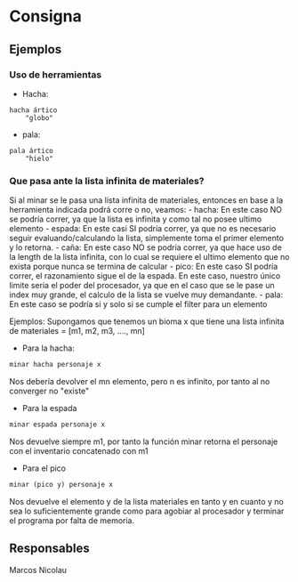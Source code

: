 # Consigna

## Ejemplos

### Uso de herramientas

-   Hacha:

```
hacha ártico
    "globo"
```

-   pala:

```
pala ártico
    "hielo"
```

### Que pasa ante la lista infinita de materiales?

Si al minar se le pasa una lista infinita de materiales, entonces en base a la herramienta indicada podrá corre o no, veamos: - hacha: En este caso NO se podría correr, ya que la lista es infinita y como tal no posee ultimo elemento - espada: En este casi SI podría correr, ya que no es necesario seguir evaluando/calculando la lista, simplemente toma el primer elemento y lo retorna. - caña: En este caso NO se podría correr, ya que hace uso de la length de la lista infinita, con lo cual se requiere el ultimo elemento que no exista porque nunca se termina de calcular - pico: En este caso SI podría correr, el razonamiento sigue el de la espada. En este caso, nuestro único limite seria el poder del procesador, ya que en el caso que se le pase un index muy grande, el calculo de la lista se vuelve muy demandante. - pala: En este caso se podría si y solo si se cumple el filter para un elemento

Ejemplos:
Supongamos que tenemos un bioma x que tiene una lista infinita de materiales = [m1, m2, m3, ...., mn]

-   Para la hacha:

```haskell
minar hacha personaje x
```

Nos debería devolver el mn elemento, pero n es infinito, por tanto al no converger no "existe"

-   Para la espada

```haskell
minar espada personaje x
```

Nos devuelve siempre m1, por tanto la función minar retorna el personaje con el inventario concatenado con m1

-   Para el pico

```haskell
minar (pico y) personaje x
```

Nos devuelve el elemento y de la lista materiales en tanto y en cuanto y no sea lo suficientemente grande como para agobiar al procesador y terminar el programa por falta de memoria.

## Responsables

Marcos Nicolau
